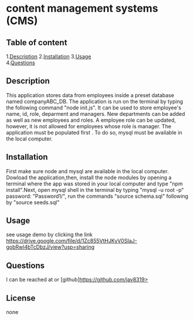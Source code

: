
# content management systems (CMS)  
      
## Table of content  

1.[Description](#description)
2.[Installation](#installation)
3.[Usage](#usage)  
4.[Questions](#questions)  

## Description  

This application stores data from employees inside a preset database named companyABC_DB. The application is run on the terminal by typing the following command "node init.js". It can be used to store employee's name, id, role, deparment and managers. New departments can be added as well as new employees and roles. A employee role can be updated, however, it is not allowed for employees whose role is manager. The application must be populated first . To do so, mysql must be available in the local computer.  

## Installation  

 First make sure node and mysql are available in the local computer. Dowload the application,then, install the node modules by opening a terminal where the app was stored in your local computer and type "npm install".Next, open mysql shell in the terminal by typing "mysql -u root -p" password: "Password1/", run the commands "source schema.sql" following by "source seeds.sql"

## Usage  

see usage demo by clicking the link https://drive.google.com/file/d/1Zc855VtHJKyV0SIaJ-gobRwl4bTcDbzJ/view?usp=sharing

## Questions  

I can be reached at <github> or  [github]https://github.com/jav8319>

## License  

none
